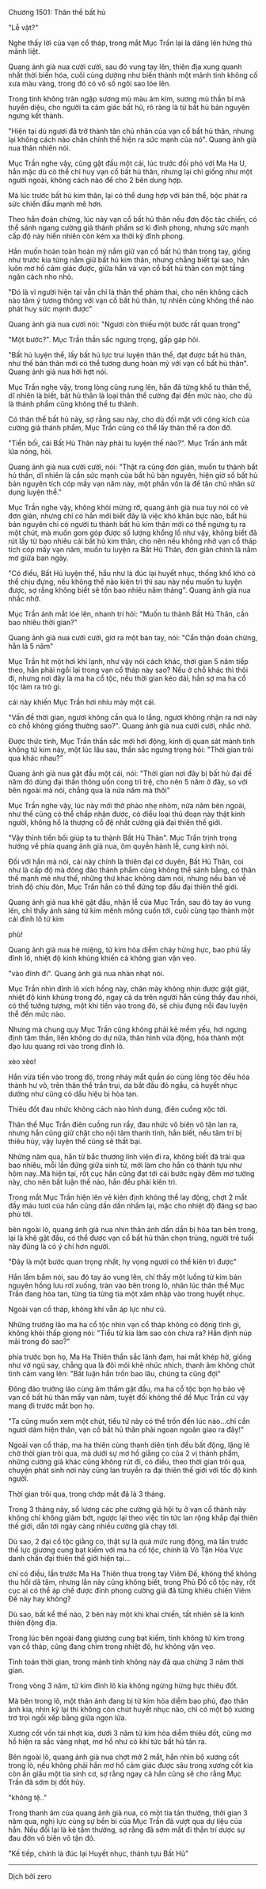 




Chương 1501: Thân thề bất hủ


"Lễ vật?"

Nghe thấy lời của vạn cổ tháp, trong mắt Mục Trần lại là dâng lên hứng thú mãnh liệt.

Quang ảnh già nua cười cười, sau đó vung tay lên, thiên địa xung quanh nhất thời biến hóa, cuối cùng dường như biến thành một mảnh tinh không cổ xưa màu vàng, trong đó có vô số ngôi sao lóe lên.

Trong tinh không tràn ngập sương mù màu ám kim, sương mù thần bí mà huyền diệu, cho người ta cảm giác bất hủ, rõ ràng là từ bất hủ bản nguyên ngưng kết thành.

"Hiện tại dù ngươi đã trở thành tân chủ nhân của vạn cổ bất hủ thân, nhưng lại không cách nào chân chính thể hiện ra sức mạnh của nó". Quang ảnh già nua thản nhiên nói.

Mục Trần nghe vậy, cũng gật đầu một cái, lúc trước đối phó với Ma Ha U, hắn mặc dù có thể chỉ huy vạn cổ bất hủ thân, nhưng lại chỉ giống như một người ngoài, không cách nào để cho 2 bên dung hợp.

Mà lúc trước bất hủ kim thân, lại có thể dung hợp với bản thể, bộc phát ra sức chiến đấu mạnh mẽ hơn.

Theo hắn đoán chừng, lúc này vạn cổ bất hủ thân nếu đơn độc tác chiến, có thể sánh ngang cường giả thánh phẩm sơ kì đỉnh phong, nhưng sức mạnh cấp độ này hiển nhiên còn kém xa thời kỳ đỉnh phong.

Hắn muốn hoàn toàn hoàn mỹ nắm giữ vạn cổ bất hủ thân trong tay, giống như trước kia từng nắm giữ bất hủ kim thân, nhưng chẳng biết tại sao, hắn luôn mơ hồ cảm giác được, giữa hắn và vạn cổ bất hủ thân còn một tầng ngăn cách nho nhỏ.

"Đó là vì người hiện tại vẫn chỉ là thân thể phàm thai, cho nên không cách nào tâm ý tương thông với vạn cồ bất hủ thân, tự nhiên cũng không thể nào phát huy sức mạnh được"

Quang ảnh già nua cười nói: "Ngươi còn thiếu một bước rất quan trọng"

"Một bước?". Mục Trần thần sắc ngưng trọng, gấp gáp hỏi.

"Bất hủ luyện thể, lấy bất hủ lực trui luyện thân thể, đạt được bất hủ thân, như thế bản thân mới có thể tương dung hoàn mỹ với vạn cổ bất hủ thân". Quang ảnh già nua hời hợt nói.

Mục Trần nghe vậy, trong lòng cũng rung lên, hắn đã từng khổ tu thân thể, dĩ nhiên là biết, bất hủ thân là loại thân thể cường đại đến mức nào, cho dù là thánh phẩm cũng không thể tu thành.

Có thân thể bất hủ này, sợ rằng sau này, cho dù đối mặt với công kích của cường giả thánh phẩm, Mục Trần cũng có thể lấy thân thể ra đón đỡ.

"Tiền bối, cái Bất Hủ Thân này phải tu luyện thế nào?". Mục Trần ánh mắt lửa nóng, hỏi.

Quang ảnh già nua cười cười, nói: "Thật ra cũng đơn giản, muốn tu thành bất hủ thân, dĩ nhiên là cần sức mạnh của bất hủ bản nguyên, hiện giờ số bất hủ bản nguyên tích cóp mấy vạn năm này, một phần vốn là để tân chủ nhân sử dụng luyện thể."

Mục Trần nghe vậy, không khỏi mừng rỡ, quang ảnh già nua tuy nói có vẻ đơn giản, nhưng chỉ có hắn mới biết đây là việc khó khăn bực nào, bất hủ bản nguyên chỉ có người tu thành bất hủ kim thân mới có thể ngưng tụ ra một chút, mà muốn gom góp được số lượng khổng lồ như vậy, không biết đã rút lấy từ bao nhiêu cái bất hủ kim thân, cho nên nếu không nhờ vạn cổ tháp tích cóp mấy vạn năm, muốn tu luyện ra Bất Hủ Thân, đơn giản chính là nằm mơ giữa ban ngày.

"Có điều, Bất Hủ luyện thể, hầu như là đúc lại huyết nhục, thống khổ khó có thể chịu đựng, nếu không thể nào kiên trì thì sau này nếu muốn tu luyện được, sợ rằng không biết sẽ tốn bao nhiêu năm tháng". Quang ảnh già nua nhắc nhở.

Mục Trần ánh mắt lóe lên, nhanh trí hỏi: "Muốn tu thành Bất Hủ Thân, cần bao nhiêu thời gian?"

Quang ảnh già nua cười cười, giơ ra một bàn tay, nói: "Cẩn thận đoán chừng, hẳn là 5 năm"

Mục Trần hít một hơi khí lạnh, như vậy nói cách khác, thời gian 5 năm tiếp theo, hắn phải ngồi lại trong vạn cổ tháp này sao? Nếu ở chỗ khác thì thôi đi, nhưng nơi đây là ma ha cổ tộc, nếu thời gian kéo dài, hắn sợ ma ha cổ tộc làm ra trò gì.

cái này khiến Mục Trần hơi nhíu mày một cái.

"Vấn đề thời gian, ngươi không cần quá lo lắng, ngươi không nhận ra nơi này có chỗ không giống thường sao?". Quang ảnh già nua cười cười, nhắc nhở.

Được thức tỉnh, Mục Trần thần sắc mới hơi động, kinh dị quan sát mảnh tinh không tử kim này, một lúc lâu sau, thần sắc ngưng trọng hỏi: "Thời gian trôi qua khác nhau?"

Quang ảnh già nua gật đầu một cái, nói: "Thời gian nơi đây bị bất hủ đại đế năm đó dùng đại thần thông uốn cong trì trệ, cho nên 5 năm ở đây, so với bên ngoài mà nói, chẳng qua là nửa năm mà thôi"

Mục Trần nghe vậy, lúc này mới thở phào nhẹ nhõm, nửa năm bên ngoài, như thế cũng có thể chấp nhận được, có điều loại thủ đoạn này thật kinh người, không hổ là thượng cổ đệ nhất cường giả đại thiên thế giới.

"Vậy thỉnh tiền bối giúp ta tu thành Bất Hủ Thân". Mục Trần trịnh trọng hướng về phía quang ảnh già nua, ôm quyền hành lễ, cung kính nói.

Đối với hắn mà nói, cái này chính là thiên đại cơ duyên, Bất Hủ Thân, coi như là cấp độ mà đông đảo thánh phẩm cũng không thể sánh bằng, có thân thề mạnh mẽ như thế, những thứ khác không dám nói, nhưng nếu bàn về trình độ chịu đòn, Mục Trần hẳn có thề đứng top đầu đại thiên thế giới.

Quang ảnh già nua khẽ gật đầu, nhận lễ của Mục Trần, sau đó tay áo vung lên, chỉ thấy ánh sáng tử kim mênh mông cuốn tới, cuối cùng tạo thành một cái đỉnh lô tử kim

phù!

Quang ảnh già nua hé miệng, tử kim hỏa diễm cháy hừng hực, bao phủ lấy đỉnh lô, nhiệt độ kinh khủng khiến cả không gian vặn vẹo.

"vào đỉnh đi". Quang ảnh già nua nhàn nhạt nói.

Mục Trần nhìn đỉnh lô xích hồng này, chân mày không nhịn được giật giật, nhiệt độ kinh khủng trong đó, ngay cả da trên người hắn cũng thấy đau nhói, có thể tưởng tượng, một khi tiến vào trong đó, sẽ chịu đựng nỗi đau luyện thể đến mức nào.

Nhưng mà chung quy Mục Trần cũng không phải kẻ mềm yếu, hơi ngưng định tâm thần, liền không do dự nữa, thân hình vừa động, hóa thành một đạo lưu quang rơi vào trong đỉnh lô.

xèo xèo!

Hắn vừa tiến vào trong đó, trong nháy mắt quần áo cùng lông tóc đều hóa thành hư vô, trên thân thể trần trụi, da bắt đầu đỏ ngầu, cả huyết nhục dường như cũng có dấu hiệu bị hòa tan.

Thiêu đốt đau nhức không cách nào hình dung, điên cuồng xộc tới.

Thân thể Mục Trần điên cuồng run rẩy, đau nhức vô biên vô tận lan ra, nhưng hắn cũng giữ chặt cho nội tâm thanh tỉnh, hắn biết, nếu tâm trí bị thiêu hủy, vậy luyện thể cũng sẽ thất bại.

Những năm qua, hắn từ bắc thương linh viện đi ra, không biết đã trải qua bao nhiêu, mỗi lần đứng giữa sinh tử, mới làm cho hắn có thành tựu như hôm nay..Mà hiện tại, rốt cục hắn cũng đạt tới cái bước ngày đêm mơ tường này, cho nên bất luận thế nào, hắn đều phải kiên trì.

Trong mắt Mục Trần hiện lên vẻ kiên định không thể lay động, chợt 2 mắt đầy máu tươi của hắn cũng dần dần nhắm lại, mặc cho nhiệt độ đáng sợ bao phủ tới.

bên ngoài lò, quang ảnh già nua nhìn thân ảnh dần dần bị hòa tan bên trong, lại là khẽ gật đầu, có thể được vạn cổ bất hủ thân chọn trúng, người trẻ tuổi này đúng là có ý chí hơn người.

"Đây là một bước quan trọng nhất, hy vọng ngươi có thề kiên trì được"

Hắn lẩm bẩm nói, sau đó tay áo vung lên, chỉ thấy một luồng tử kim bản nguyên hồng lưu rơi xuống, tràn vào bên trong lò, nhân lúc thân thể Mục Trần đang hòa tan, từng tia từng tia một xâm nhập vào trong huyết nhục.

Ngoài vạn cổ tháp, không khí vẫn áp lực như cũ.

Những trưởng lão ma ha cổ tộc nhìn vạn cổ tháp không có động tĩnh gì, không khỏi thấp giọng nói: "Tiểu tử kia làm sao còn chưa ra? Hắn định núp mãi trong đó sao?"

phía trước bọn họ, Ma Ha Thiên thần sắc lãnh đạm, hai mắt khép hờ, giống như vờ ngủ say, chẳng qua là đôi môi khẽ nhúc nhích, thanh âm không chút tình cảm vang lên: "Bất luận hắn trốn bao lâu, chúng ta cũng đợi"

Đông đảo trưởng lão cùng âm thầm gật đầu, ma ha cổ tộc bọn họ bảo vệ vạn cổ bất hủ thân mấy vạn năm, tuyệt đối không thể để Mục Trần cứ vậy mang đi trước mắt bọn họ.

"Ta cũng muốn xem một chút, tiểu tử này có thể trốn đến lúc nào...chỉ cần ngươi dám hiện thân, vạn cồ bất hủ thân phải ngoan ngoãn giao ra đây!"

Ngoài vạn cổ tháp, ma ha thiên cùng thanh diên tịnh đều bất động, lặng lẽ chờ thời gian trôi qua, mà dưới sự mơ hồ giằng co của 2 vị thánh phẩm, những cường giả khác cũng không rút đi, có điều, theo thời gian trôi qua, chuyện phát sinh nơi này cũng lan truyền ra đại thiên thế giới với tốc độ kinh người.

Thời gian trôi qua, trong chớp mắt đã là 3 tháng.

Trong 3 tháng này, số lượng các phe cường giả hội tụ ở vạn cổ thành này không chỉ không giảm bớt, ngược lại theo việc tin tức lan rộng khắp đại thiên thế giới, dẫn tới ngày càng nhiều cường giả chạy tới.

Dù sao, 2 đại cổ tộc giằng co, thật sự là quá mức rung động, mà lần trước thế lực giương cung bạt kiếm với ma ha cổ tộc, chính là Vô Tận Hỏa Vực danh chấn đại thiên thế giới hiện tại...

chỉ có điều, lần trước Ma Ha Thiên thua trong tay Viêm Đế, không thể không thu hồi dã tâm, nhưng lần này cũng không biết, trong Phù Đồ cổ tộc này, rốt cục ai có thể áp chế được đỉnh phong cường giả đã từng khiêu chiến Viêm Đế này hay không?

Dù sao, bất kể thế nào, 2 bên này một khi khai chiến, tất nhiên sẽ là kinh thiên động địa.

Trong lúc bên ngoài đang giương cung bạt kiếm, tinh không tử kim trong vạn cổ tháp, cũng đang chìm trong nhiệt độ, hư không vặn vẹo.

Tính toán thời gian, trong mảnh tinh không này đã qua chừng 3 năm thời gian.

Trong vòng 3 năm, tử kim đỉnh lô kia không ngừng hừng hực thiêu đốt.

Mà bên trong lô, một thân ảnh đang bị tử kim hỏa diễm bao phủ, đạo thân ảnh kia, nhìn kỹ lại thì không còn chút huyết nhục nào, chỉ có một bộ xương trơ trọi ngồi xếp bằng giữa ngọn lửa.

Xương cốt vốn tái nhợt kia, dưới 3 năm tử kim hỏa diễm thiêu đốt, cũng mơ hồ hiện ra sắc vàng nhạt, mơ hồ như có khí tức bất hủ tản ra.

Bên ngoài lô, quang ảnh già nua chợt mở 2 mắt, hắn nhìn bộ xương cốt trong lò, nếu không phải hắn mơ hồ cảm giác được sâu trong xương cốt kia còn ẩn giấu một tia sinh cơ, sợ rằng ngay cả hắn cũng sẽ cho rằng Mục Trần đã sớm bị đốt hủy.

"không tệ.."

Trong thanh âm của quang ảnh già nua, có một tia tán thưởng, thời gian 3 năm qua, nghị lực cùng sự bền bỉ của Mục Trần đã vượt qua dự liệu của hắn. Nếu đổi lại là kẻ tầm thường, sợ rằng đã sớm mất đi thần trí dược sự đau đớn vô biên vô tận đó.

"Kế tiếp, chính là đúc lại Huyết nhục, thành tựu Bất Hủ"

***

Dịch bởi zero




